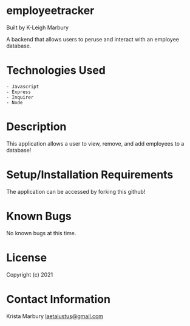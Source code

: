 # employeetracker

Built by K-Leigh Marbury

A backend that allows users to peruse and interact with an employee database. 

# Technologies Used

    - Javascript
    - Express
    - Inquirer
    - Node

# Description

This application allows a user to view, remove, and add employees to a database! 

# Setup/Installation Requirements

The application can be accessed by forking this github! 

# Known Bugs

No known bugs at this time.

# License

Copyright (c) 2021 

# Contact Information

Krista Marbury laetaiustus@gmail.com
